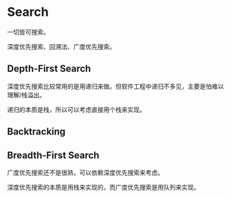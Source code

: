 # Search

一切皆可搜索。

深度优先搜索、回溯法、广度优先搜索。

## Depth-First Search

深度优先搜索比较常用的是用递归来做。但软件工程中递归不多见，主要是怕难以理解/栈溢出。

递归的本质是栈，所以可以考虑直接用个栈来实现。

## Backtracking

## Breadth-First Search

广度优先搜索还不是很熟，可以依赖深度优先搜索来考虑。

深度优先搜索的本质是用栈来实现的，而广度优先搜索是用队列来实现。

<!-- [^5]: Some unrecorded data for some reason. -->
